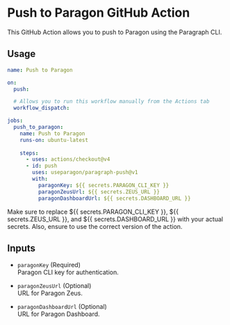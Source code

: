 # Push to Paragon GitHub Action

This GitHub Action allows you to push to Paragon using the Paragraph CLI.

## Usage

```yaml
name: Push to Paragon

on:
  push:

  # Allows you to run this workflow manually from the Actions tab
  workflow_dispatch: 

jobs:
  push_to_paragon:
    name: Push to Paragon
    runs-on: ubuntu-latest
      
    steps:
      - uses: actions/checkout@v4
      - id: push
        uses: useparagon/paragraph-push@v1
        with:
          paragonKey: ${{ secrets.PARAGON_CLI_KEY }}
          paragonZeusUrl: ${{ secrets.ZEUS_URL }}
          paragonDashboardUrl: ${{ secrets.DASHBOARD_URL }}
```

Make sure to replace ${{ secrets.PARAGON_CLI_KEY }}, ${{ secrets.ZEUS_URL }}, and ${{ secrets.DASHBOARD_URL }} with your actual secrets. Also, ensure to use the correct version of the action.

## Inputs
- `paragonKey` (Required)\
Paragon CLI key for authentication.

- `paragonZeusUrl` (Optional)\
URL for Paragon Zeus.

- `paragonDashboardUrl` (Optional)\
URL for Paragon Dashboard.
